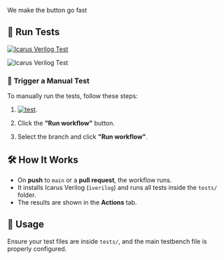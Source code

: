 We make the button go fast
## 🔄 Run Tests

[![Icarus Verilog Test](https://github.com/Collinnn/ChipDesign/actions/workflows/blank.yml/badge.svg)](https://github.com/Collinnn/ChipDesign/actions/workflows/blank.yml)

![Icarus Verilog Test]()

### 🔘 **Trigger a Manual Test**
To manually run the tests, follow these steps:

1.  <a href="https://github.com/Collinnn/ChipDesign/actions/workflows/blank.yml"><img src="https://github.com/Collinnn/ChipDesign/actions/workflows/blank.yml/badge.svg" alt="test"/></a>.

2. Click the **"Run workflow"** button.
3. Select the branch and click **"Run workflow"**.


## 🛠️ How It Works
- On **push** to `main` or a **pull request**, the workflow runs.
- It installs Icarus Verilog (`iverilog`) and runs all tests inside the `tests/` folder.
- The results are shown in the **Actions** tab.

## 📜 Usage
Ensure your test files are inside `tests/`, and the main testbench file is properly configured.